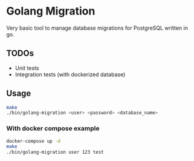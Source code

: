 # Golang Migration

Very basic tool to manage database migrations for PostgreSQL written in go.

## TODOs

- Unit tests
- Integration tests (with dockerized database)

## Usage

```bash
make
./bin/golang-migration <user> <password> <database_name>
```

### With docker compose example

```bash
docker-compose up -d
make
./bin/golang-migration user 123 test
```
